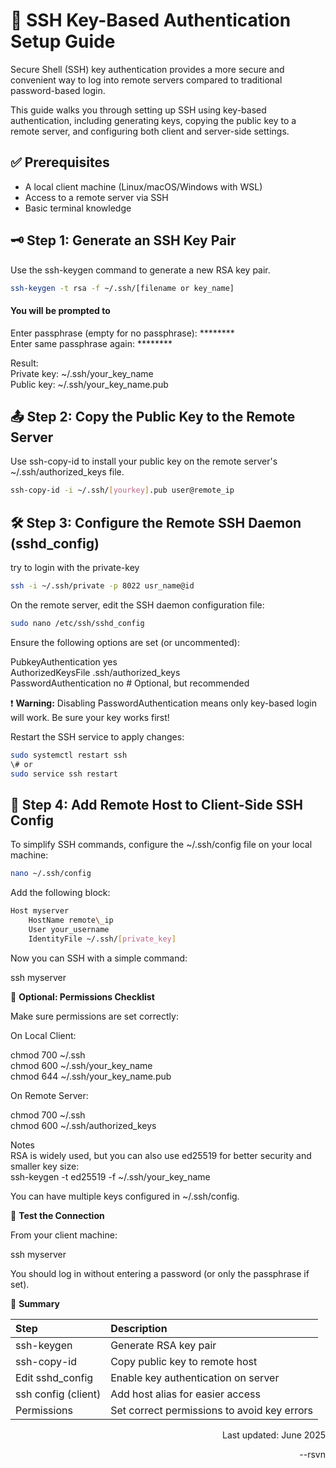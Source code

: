 # **🔐 SSH Key-Based Authentication Setup Guide**

Secure Shell (SSH) key authentication provides a more secure and convenient way to log into remote servers compared to traditional password-based login.

This guide walks you through setting up SSH using key-based authentication, including generating keys, copying the public key to a remote server, and configuring both client and server-side settings.

## **✅ Prerequisites**

* A local client machine (Linux/macOS/Windows with WSL)  
* Access to a remote server via SSH  
* Basic terminal knowledge

## **🗝️ Step 1: Generate an SSH Key Pair**

Use the ssh-keygen command to generate a new RSA key pair.
```bash
ssh-keygen -t rsa -f ~/.ssh/[filename or key_name]
```
#### **You will be prompted to**

Enter passphrase (empty for no passphrase): \*\*\*\*\*\*\*\*  
Enter same passphrase again: \*\*\*\*\*\*\*\*

Result:  
Private key: \~/.ssh/your\_key\_name  
Public key: \~/.ssh/your\_key\_name.pub

## **📤 Step 2: Copy the Public Key to the Remote Server**

Use ssh-copy-id to install your public key on the remote server's \~/.ssh/authorized\_keys file.
```bash
ssh-copy-id -i ~/.ssh/[yourkey].pub user@remote_ip
```
## **🛠️ Step 3: Configure the Remote SSH Daemon (sshd\_config)**


try to login with the private-key
```bash
ssh -i ~/.ssh/private -p 8022 usr_name@id
```
On the remote server, edit the SSH daemon configuration file:
```bash
sudo nano /etc/ssh/sshd_config
```
Ensure the following options are set (or uncommented):

PubkeyAuthentication yes  
AuthorizedKeysFile .ssh/authorized\_keys  
PasswordAuthentication no  \# Optional, but recommended

❗ **Warning:** Disabling PasswordAuthentication means only key-based login will work. Be sure your key works first\!

Restart the SSH service to apply changes:
```bash
sudo systemctl restart ssh  
\# or  
sudo service ssh restart
```
## **📁 Step 4: Add Remote Host to Client-Side SSH Config**

To simplify SSH commands, configure the \~/.ssh/config file on your local machine:
```bash
nano ~/.ssh/config
```
Add the following block:
```bash
Host myserver  
    HostName remote\_ip  
    User your_username  
    IdentityFile ~/.ssh/[private_key]
```
Now you can SSH with a simple command:

ssh myserver

📌 **Optional: Permissions Checklist**

Make sure permissions are set correctly:

On Local Client:

chmod 700 \~/.ssh  
chmod 600 \~/.ssh/your\_key\_name  
chmod 644 \~/.ssh/your\_key\_name.pub

On Remote Server:

chmod 700 \~/.ssh  
chmod 600 \~/.ssh/authorized\_keys

Notes  
RSA is widely used, but you can also use ed25519 for better security and smaller key size:  
ssh-keygen \-t ed25519 \-f \~/.ssh/your\_key\_name

You can have multiple keys configured in \~/.ssh/config.

🧪 **Test the Connection**

From your client machine:

ssh myserver

You should log in without entering a password (or only the passphrase if set).

📙 **Summary**

| Step | Description |
| :---- | :---- |
| ssh-keygen | Generate RSA key pair |
| ssh-copy-id | Copy public key to remote host |
| Edit sshd\_config | Enable key authentication on server |
| ssh config (client) | Add host alias for easier access |
| Permissions | Set correct permissions to avoid key errors |



<div class="footer" style="text-align: right;">
    Last updated: June 2025
    <p>--rsvn</p>
</div>
